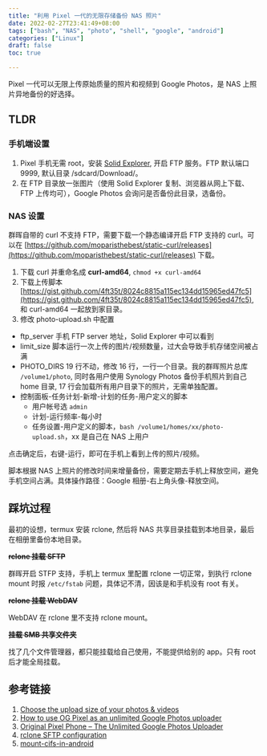 ```yaml
---
title: "利用 Pixel 一代的无限存储备份 NAS 照片"
date: 2022-02-27T23:41:49+08:00
tags: ["bash", "NAS", "photo", "shell", "google", "android"]
categories: ["Linux"]
draft: false
toc: true

---
```


Pixel 一代可以无限上传原始质量的照片和视频到 Google Photos，是 NAS 上照片异地备份的好选择。
<!--more-->

## TLDR
### 手机端设置
1. Pixel 手机无需 root，安装 [Solid Explorer](https://play.google.com/store/apps/details?id=pl.solidexplorer2), 开启 FTP 服务。FTP 默认端口 9999, 默认目录 /sdcard/Download/。
2. 在 FTP 目录放一张图片（使用 Solid Explorer 复制、浏览器从网上下载、FTP 上传均可），Google Photos 会询问是否备份此目录，选备份。

### NAS 设置
群晖自带的 curl 不支持 FTP，需要下载一个静态编译开启 FTP 支持的 curl。可以在 [https://github.com/moparisthebest/static-curl/releases](https://github.com/moparisthebest/static-curl/releases) 下载。
1. 下载 curl 并重命名成 __curl-amd64__, `chmod +x curl-amd64`
2. 下载上传脚本[https://gist.github.com/4ft35t/8024c8815a115ec134dd15965ed47fc5](https://gist.github.com/4ft35t/8024c8815a115ec134dd15965ed47fc5), 和 curl-amd64 一起放到家目录。
3. 修改 photo-upload.sh 中配置
  - ftp_server 手机 FTP server 地址，Solid Explorer 中可以看到
  - limit_size 脚本运行一次上传的图片/视频数量，过大会导致手机存储空间被占满
  - PHOTO_DIRS 19 行不动，修改 16 行，一行一个目录。我的群晖照片总库 `/volume1/photo`, 同时各用户使用 Synology Photos 备份手机照片到自己 home 目录, 17 行会加载所有用户目录下的照片，无需单独配置。
  - 控制面板-任务计划-新增-计划的任务-用户定义的脚本
    - 用户帐号选 `admin`
    - 计划-运行频率-每小时
    - 任务设置-用户定义的脚本，`bash /volume1/homes/xx/photo-upload.sh`，xx 是自己在 NAS 上用户

点击确定后，右键-运行，即可在手机上看到上传的照片/视频。

脚本根据 NAS 上照片的修改时间来增量备份，需要定期去手机上释放空间，避免手机空间占满。具体操作路径：Google 相册-右上角头像-释放空间。

## 踩坑过程
最初的设想，termux 安装 rclone, 然后将 NAS 共享目录挂载到本地目录，最后在相册里备份本地目录。

~~__rclone 挂载 SFTP__~~

群晖开启 STFP 支持，手机上 termux 里配置 rclone 一切正常，到执行 rclone mount 时报 `/etc/fstab` 问题，具体记不清，因该是和手机没有 root 有关。


~~__rclone 挂载 WebDAV__~~

WebDAV 在 rclone 里不支持 rclone mount。

~~__挂载 SMB 共享文件夹__~~

找了几个文件管理器，都只能挂载给自己使用，不能提供给别的 app。只有 root 后才能全局挂载。

## 参考链接
1. [Choose the upload size of your photos & videos](https://support.google.com/photos/answer/6220791)
2. [How to use OG Pixel as an unlimited Google Photos uploader](https://www.reddit.com/r/GooglePixel/comments/l9m6nk/how_to_use_og_pixel_as_an_unlimited_google_photos/)
3. [Original Pixel Phone – The Unlimited Google Photos Uploader](https://repaynt.com/2021/02/original-pixel-unlimited-google-photos-uploader/)
4. [rclone SFTP configuration](https://rclone.org/sftp/)
5. [mount-cifs-in-android](https://pmiku.com/note/mount-cifs-in-android.html)


